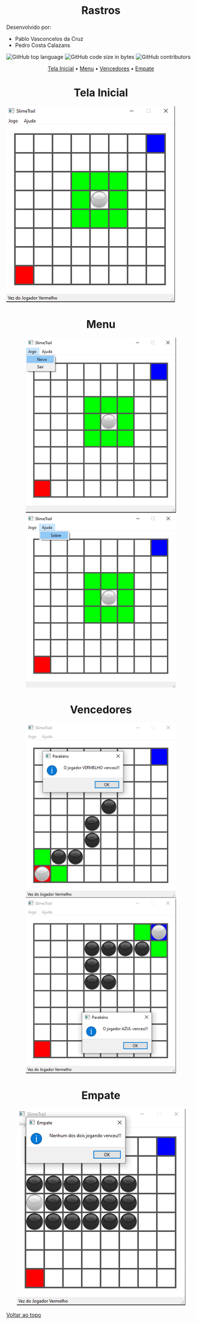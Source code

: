 <h1 align="center"> Rastros</h1


Desenvolvido por: 

- Pablo Vasconcelos da Cruz
- Pedro Costa Calazans

![GitHub top language](https://img.shields.io/github/languages/top/Pablo321123/Rastros?color=%23f0260f&logo=c%2B%2B) ![GitHub code size in bytes](https://img.shields.io/github/languages/code-size/Pablo321123/Rastros) ![GitHub contributors](https://img.shields.io/github/contributors/Pablo321123/Rastros?logo=github)

<p align="center">  <a href="#tela-inicial">Tela Inicial</a> •  <a href="#menu">Menu</a> •   <a href="#vencedores">Vencedores</a> •   <a href="#empate">Empate</a>

<h1 align="center">Tela Inicial</h1>

![telaInicial](printsGame/telaInicial.png)

<h1 align="center">Menu</h1>

<p align="middle"> 
    <img src="printsGame/menuJogo.png" width="400"/>
    <img src="printsGame/menuAjuda.png" width="400"/>
</p>

<h1 align="center">Vencedores</h1>

<p align="middle"> 
    <img src="printsGame/redWin.png" width="400"/>
    <img src="printsGame/blueWin.png" width="400"/>
</p>
<h1 align="center">Empate</h1>

<p align="center">
    <img src="printsGame/empate.png"/>
</p>

<p>
    <a href="#Rastros">Voltar ao topo</a>
</p>
